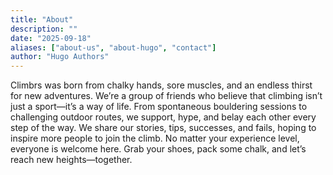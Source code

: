 ```yaml
---
title: "About"
description: ""
date: "2025-09-18"
aliases: ["about-us", "about-hugo", "contact"]
author: "Hugo Authors"
---
```


Climbrs was born from chalky hands, sore muscles, and an endless thirst for new adventures. We’re a group of friends who believe that climbing isn’t just a sport—it’s a way of life. From spontaneous bouldering sessions to challenging outdoor routes, we support, hype, and belay each other every step of the way.
We share our stories, tips, successes, and fails, hoping to inspire more people to join the climb. No matter your experience level, everyone is welcome here. Grab your shoes, pack some chalk, and let’s reach new heights—together.